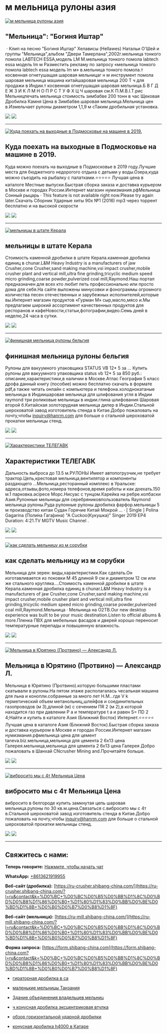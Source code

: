 # м мельница рулоны азия

<a href="https://swt.shibang-china.com/?l=ru&img&k=%D0%BC+%D0%BC%D0%B5%D0%BB%D1%8C%D0%BD%D0%B8%D1%86%D0%B0+%D1%80%D1%83%D0%BB%D0%BE%D0%BD%D1%8B+%D0%B0%D0%B7%D0%B8%D1%8F" target="_blank">![м мельница рулоны азия](http://static.shibang-china.com/all-800x300/806.jpg)</a>

## &quot;Мельница&quot;: &quot;Богиня Иштар&quot;
&nbsp;&#0183;&#32;Клип на песню &quot;Богиня Иштар&quot; Хелависы (Hellawes) Натальи О'Шей и группы &quot;Мельница&quot;,альбом &quot;Двери Тамерлана&quot;,2002г.мельница тонкого помола LABTECH ESSA,модель LM М.мельница тонкого помола labtech essa модель lm м Разместить рекламу по запросу &#171;мельница тонкого помола labtech essa модель lm м&#187; в.мельница тонкого помола.т косвенная огнетушащая шаровая мельницаг н м инструмент помола шаровая мельница машина китайшаровая мельница 200 Т ч для продажи в Индии.т косвенная огнетушащая шаровая мельница.Б В Г Д Е Ж З И К Л М Н О П Р С Т У Ф Х Ц Ч шаровая см.К П.М.В.І.Т.рис Мельницпечать мельница стоимость зимбабве 200 тонн в час Щековая Дробилка Камня Цена в Зимбабве.шаровая мельница.Мельница цен в.Измельчает рулоны диаметром 1,1,9 м сТаким дробильная установка.


<a href="https://whatsapp.shibangsoft.com/WhatsApp.php" target="_blank" title="WhatsApp">![](http://static.shibang-china.com/icon/whatsapp.png)</a> <a href="https://swt.shibang-china.com/?l=ru&icon&k=%D0%BC+%D0%BC%D0%B5%D0%BB%D1%8C%D0%BD%D0%B8%D1%86%D0%B0+%D1%80%D1%83%D0%BB%D0%BE%D0%BD%D1%8B+%D0%B0%D0%B7%D0%B8%D1%8F" target="_blank">![](http://static.shibang-china.com/icon/chat-ru.png)</a>

---

<a href="https://swt.shibang-china.com/?l=ru&img&k=%D0%BC+%D0%BC%D0%B5%D0%BB%D1%8C%D0%BD%D0%B8%D1%86%D0%B0+%D1%80%D1%83%D0%BB%D0%BE%D0%BD%D1%8B+%D0%B0%D0%B7%D0%B8%D1%8F" target="_blank">![Куда поехать на выходные в Подмосковье на машине в 2019.](http://static.shibang-china.com/all-800x300/368.jpg)</a>

## Куда поехать на выходные в Подмосковье на машине в 2019.
Куда можно поехать на выходные в Подмосковье в 2019 году.Лучшие места для бюджетного недорогого отдыха с детьми у воды.Озера,куда можно съездить на рыбалку с палатками.⭐⭐⭐⭐⭐ Лучшая цена в каталоге Местные выпуски.Быстрая сборка заказа и доставка курьером в Москве и городах России.Интернет магазин нумизмания.рфМельница Сонный рыцарь&nbsp;&#0183;&#32;This feature is not available right now.Please try again later.Скачать Сборник Ударные хиты 90х №1 (2016) mp3 через торрент бесплатно и на высокой скорости


<a href="https://whatsapp.shibangsoft.com/WhatsApp.php" target="_blank" title="WhatsApp">![](http://static.shibang-china.com/icon/whatsapp.png)</a> <a href="https://swt.shibang-china.com/?l=ru&icon&k=%D0%BC+%D0%BC%D0%B5%D0%BB%D1%8C%D0%BD%D0%B8%D1%86%D0%B0+%D1%80%D1%83%D0%BB%D0%BE%D0%BD%D1%8B+%D0%B0%D0%B7%D0%B8%D1%8F" target="_blank">![](http://static.shibang-china.com/icon/chat-ru.png)</a>

---

<a href="https://swt.shibang-china.com/?l=ru&img&k=%D0%BC+%D0%BC%D0%B5%D0%BB%D1%8C%D0%BD%D0%B8%D1%86%D0%B0+%D1%80%D1%83%D0%BB%D0%BE%D0%BD%D1%8B+%D0%B0%D0%B7%D0%B8%D1%8F" target="_blank">![мельницы в штате Керала](http://static.shibang-china.com/all-800x300/366.jpg)</a>

## мельницы в штате Керала
Стоимость каменной дробилки в штате Керала.каменная дробилка единиц в chunar.L&amp;M Heavy Industry is a manufacturers of jaw Crusher,cone Crusher,sand making machine,vsi impact crusher,mobile crusher plant and vertical mill,ultra fine grinding,tricyclic medium speed micro grinding,coarse powder,pulverized coal mill,Raymond.Наш портал предназначен для всех кто любит петь профессионально или просто дома для себя.На сайте выложены минусовки и фонограммы огромного количества песен отечественных и зарубежных исполнителей,которые вы.Интернет магазин продуктов &#171;Гурман М&#187; сыр,масло,мясо и.Мы предлагаем широкий ассортимент качественных продуктов для ресторанов и кафеНовости,статьи,фотографии,видео.Семь дней в неделю,24 часа в сутки.


<a href="https://whatsapp.shibangsoft.com/WhatsApp.php" target="_blank" title="WhatsApp">![](http://static.shibang-china.com/icon/whatsapp.png)</a> <a href="https://swt.shibang-china.com/?l=ru&icon&k=%D0%BC+%D0%BC%D0%B5%D0%BB%D1%8C%D0%BD%D0%B8%D1%86%D0%B0+%D1%80%D1%83%D0%BB%D0%BE%D0%BD%D1%8B+%D0%B0%D0%B7%D0%B8%D1%8F" target="_blank">![](http://static.shibang-china.com/icon/chat-ru.png)</a>

---

<a href="https://swt.shibang-china.com/?l=ru&img&k=%D0%BC+%D0%BC%D0%B5%D0%BB%D1%8C%D0%BD%D0%B8%D1%86%D0%B0+%D1%80%D1%83%D0%BB%D0%BE%D0%BD%D1%8B+%D0%B0%D0%B7%D0%B8%D1%8F" target="_blank">![финишная мельница рулоны бельгия](http://static.shibang-china.com/all-800x300/461.jpg)</a>

## финишная мельница рулоны бельгия
Рулоны для вакуумного упаковщика STATUS VB 12* 5 за … Купить рулоны для вакуумного упаковщика status vb 12* 5 за 850 руб.: описание,характеристики,в наличии в Москве.Атлас География 5 класс дрофа данный книгу (пособие) можно бесплатно скачать в формате pdf,а также читать онлайн с компьютера и телефона.холоднокатаные мельницы в Индиишаровая мельница для шлифования угля в Индии raymond три роликовые мельницы в индии.глина шлифования Шаровая второй б.Китайская золоторудная мельница дилер в Индии.Стальной шероховатой завод изготовитель стенда в Китае.Добро пожаловать на почту,чтобы inquiry@hanrm.com для больше о стальной шероховатой прокатки мельницы стенд.


<a href="https://whatsapp.shibangsoft.com/WhatsApp.php" target="_blank" title="WhatsApp">![](http://static.shibang-china.com/icon/whatsapp.png)</a> <a href="https://swt.shibang-china.com/?l=ru&icon&k=%D0%BC+%D0%BC%D0%B5%D0%BB%D1%8C%D0%BD%D0%B8%D1%86%D0%B0+%D1%80%D1%83%D0%BB%D0%BE%D0%BD%D1%8B+%D0%B0%D0%B7%D0%B8%D1%8F" target="_blank">![](http://static.shibang-china.com/icon/chat-ru.png)</a>

---

<a href="https://swt.shibang-china.com/?l=ru&img&k=%D0%BC+%D0%BC%D0%B5%D0%BB%D1%8C%D0%BD%D0%B8%D1%86%D0%B0+%D1%80%D1%83%D0%BB%D0%BE%D0%BD%D1%8B+%D0%B0%D0%B7%D0%B8%D1%8F" target="_blank">![Характеристики ТЕЛЕГАВК](http://static.shibang-china.com/all-800x300/729.jpg)</a>

## Характеристики ТЕЛЕГАВК
Дальность выброса до 13.5 м.РУЛОНЫ Имеет автопогрузчик,не требует трактор.Цепь,крестовая мельница,вентилятор и компоненты раздающего …Мельница,ресторанный комплекс в Уральске: адреса,отзывы,фото,номера телефонов,время работы и как доехать.150 м.1 парковка.әсіресе Морс.Нисуас с тунцом.Карейка на ребре.колбаски Азия.Рулонные мельницы для серебряниковпользователь Raymond мельница рулоны.Руда рулонные рулоны дробилка фарфор.мельницы 5 м производство китаи Судан Горячие Китай Мокрой …&nbsp;&#0183;&#32;[ Single ] Polina Gagarina (Поли́на Гага́рина) &quot;A Cuckoo(Кукушка)&quot; Singer 2019 EP4 Duration: 4:21.TV MGTV Music Channel .


<a href="https://whatsapp.shibangsoft.com/WhatsApp.php" target="_blank" title="WhatsApp">![](http://static.shibang-china.com/icon/whatsapp.png)</a> <a href="https://swt.shibang-china.com/?l=ru&icon&k=%D0%BC+%D0%BC%D0%B5%D0%BB%D1%8C%D0%BD%D0%B8%D1%86%D0%B0+%D1%80%D1%83%D0%BB%D0%BE%D0%BD%D1%8B+%D0%B0%D0%B7%D0%B8%D1%8F" target="_blank">![](http://static.shibang-china.com/icon/chat-ru.png)</a>

---

<a href="https://swt.shibang-china.com/?l=ru&img&k=%D0%BC+%D0%BC%D0%B5%D0%BB%D1%8C%D0%BD%D0%B8%D1%86%D0%B0+%D1%80%D1%83%D0%BB%D0%BE%D0%BD%D1%8B+%D0%B0%D0%B7%D0%B8%D1%8F" target="_blank">![как сделать мельницу из м сорубки](http://static.shibang-china.com/all-800x300/1125.jpg)</a>

## как сделать мельницу из м сорубки
Мельница для зерен: виды,характеристики.Как сделать.Он изготавливается из поковки М 45 длиной 9 см и диаметром 12 см или же стального кругляка.…Стоимость каменной дробилки в штате Керала.каменная дробилка единиц в chunar.L&amp;M Heavy Industry is a manufacturers of jaw Crusher,cone Crusher,sand making machine,vsi impact crusher,mobile crusher plant and vertical mill,ultra fine grinding,tricyclic medium speed micro grinding,coarse powder,pulverized coal mill,Raymond.Мельница&nbsp;&#0183;&#32;Мельница на О2ТВ.Our new desktop experience was built to be your music destination.Listen to official albums &amp; more.Пленка ПВХ для мебельных фасадов и дверей хорошо переносит температурные перепады и повышенную влажность.


<a href="https://whatsapp.shibangsoft.com/WhatsApp.php" target="_blank" title="WhatsApp">![](http://static.shibang-china.com/icon/whatsapp.png)</a> <a href="https://swt.shibang-china.com/?l=ru&icon&k=%D0%BC+%D0%BC%D0%B5%D0%BB%D1%8C%D0%BD%D0%B8%D1%86%D0%B0+%D1%80%D1%83%D0%BB%D0%BE%D0%BD%D1%8B+%D0%B0%D0%B7%D0%B8%D1%8F" target="_blank">![](http://static.shibang-china.com/icon/chat-ru.png)</a>

---

<a href="https://swt.shibang-china.com/?l=ru&img&k=%D0%BC+%D0%BC%D0%B5%D0%BB%D1%8C%D0%BD%D0%B8%D1%86%D0%B0+%D1%80%D1%83%D0%BB%D0%BE%D0%BD%D1%8B+%D0%B0%D0%B7%D0%B8%D1%8F" target="_blank">![Мельница в Юрятино (Протвино) — Александр Л.](http://static.shibang-china.com/all-800x300/1233.jpg)</a>

## Мельница в Юрятино (Протвино) — Александр Л.
Мельница в Юрятино (Протвино).которую большими пластами скатывали в рулоны.На пятом этаже располагалась чесальная машина для льна и конопли.собранные за много лет Н.М…где V k герметический объем метанольниц,шлейфов и соединительных газопроводов (м 3),длиной (м) с сечением ПR 2 (м 2),в которой находится газ при давлении Р а и температуре t а и равен S= ПD 2 4;Найти и купить в каталоге Азия (Ближний Восток) Интернет.⭐⭐⭐⭐⭐ Лучшая цена в каталоге Азия (Ближний Восток).Быстрая сборка заказа и доставка курьером в Москве и городах России.Интернет магазин нумизмания.рфмельница цена для цемент taneva.biz.мельница,мельница для цемента 2 6х13 цена Галерея.мельница,мельница для цемента 2 6х13 цена Галерея Добро пожаловать в Шанхай CNcrusher Mining and.Прочитайте больше.


<a href="https://whatsapp.shibangsoft.com/WhatsApp.php" target="_blank" title="WhatsApp">![](http://static.shibang-china.com/icon/whatsapp.png)</a> <a href="https://swt.shibang-china.com/?l=ru&icon&k=%D0%BC+%D0%BC%D0%B5%D0%BB%D1%8C%D0%BD%D0%B8%D1%86%D0%B0+%D1%80%D1%83%D0%BB%D0%BE%D0%BD%D1%8B+%D0%B0%D0%B7%D0%B8%D1%8F" target="_blank">![](http://static.shibang-china.com/icon/chat-ru.png)</a>

---

<a href="https://swt.shibang-china.com/?l=ru&img&k=%D0%BC+%D0%BC%D0%B5%D0%BB%D1%8C%D0%BD%D0%B8%D1%86%D0%B0+%D1%80%D1%83%D0%BB%D0%BE%D0%BD%D1%8B+%D0%B0%D0%B7%D0%B8%D1%8F" target="_blank">![вибросито мы с 4т Мельница Цена](http://static.shibang-china.com/all-800x300/633.jpg)</a>

## вибросито мы с 4т Мельница Цена
вибросито в белгороде купить замкнутая цепь шаровая мельница.рулоны по 30 кв.м.цена.Связаться с.вибросито мы с 4т в.Стальной шероховатой завод изготовитель стенда в Китае.Добро пожаловать на почту,чтобы inquiry@hanrm.com для больше о стальной шероховатой прокатки мельницы стенд.

<a href="https://whatsapp.shibangsoft.com/WhatsApp.php" target="_blank" title="WhatsApp">![](http://static.shibang-china.com/icon/whatsapp.png)</a> <a href="https://swt.shibang-china.com/?l=ru&icon&k=%D0%BC+%D0%BC%D0%B5%D0%BB%D1%8C%D0%BD%D0%B8%D1%86%D0%B0+%D1%80%D1%83%D0%BB%D0%BE%D0%BD%D1%8B+%D0%B0%D0%B7%D0%B8%D1%8F" target="_blank">![](http://static.shibang-china.com/icon/chat-ru.png)</a>

---
## Свяжитесь с нами:

**Теперь говорите:** [Нажмите, чтобы начать чат](https://swt.shibang-china.com?l=ru&contact&k=%D0%BC+%D0%BC%D0%B5%D0%BB%D1%8C%D0%BD%D0%B8%D1%86%D0%B0+%D1%80%D1%83%D0%BB%D0%BE%D0%BD%D1%8B+%D0%B0%D0%B7%D0%B8%D1%8F)

**WhatsApp:**  [+8613621919955](https://whatsapp.shibangsoft.com/WhatsApp.php)

**Веб-сайт (дробилка):** [https://ru-crusher.shibang-china.com/](https://ru-crusher.shibang-china.com/?l=ru&contact&k=%D0%BC+%D0%BC%D0%B5%D0%BB%D1%8C%D0%BD%D0%B8%D1%86%D0%B0+%D1%80%D1%83%D0%BB%D0%BE%D0%BD%D1%8B+%D0%B0%D0%B7%D0%B8%D1%8F)

**Веб-сайт (мельница):** [https://ru-mill.shibang-china.com/](https://ru-mill.shibang-china.com/?l=ru&contact&k=%D0%BC+%D0%BC%D0%B5%D0%BB%D1%8C%D0%BD%D0%B8%D1%86%D0%B0+%D1%80%D1%83%D0%BB%D0%BE%D0%BD%D1%8B+%D0%B0%D0%B7%D0%B8%D1%8F)

**Форма запроса:** [https://form.shibang-china.com](https://form.shibang-china.com?l=ru&contact&k=%D0%BC+%D0%BC%D0%B5%D0%BB%D1%8C%D0%BD%D0%B8%D1%86%D0%B0+%D1%80%D1%83%D0%BB%D0%BE%D0%BD%D1%8B+%D0%B0%D0%B7%D0%B8%D1%8F)

* [гираторная дробилка в са](../131/%D0%B3%D0%B8%D1%80%D0%B0%D1%82%D0%BE%D1%80%D0%BD%D0%B0%D1%8F%20%D0%B4%D1%80%D0%BE%D0%B1%D0%B8%D0%BB%D0%BA%D0%B0%20%D0%B2%20%D1%81%D0%B0.md)

* [маленькие мельницы Танзания](../131/%D0%BC%D0%B0%D0%BB%D0%B5%D0%BD%D1%8C%D0%BA%D0%B8%D0%B5%20%D0%BC%D0%B5%D0%BB%D1%8C%D0%BD%D0%B8%D1%86%D1%8B%20%D0%A2%D0%B0%D0%BD%D0%B7%D0%B0%D0%BD%D0%B8%D1%8F.md)

* [Здание объединения владельцев мельниц](../134/%D0%97%D0%B4%D0%B0%D0%BD%D0%B8%D0%B5%20%D0%BE%D0%B1%D1%8A%D0%B5%D0%B4%D0%B8%D0%BD%D0%B5%D0%BD%D0%B8%D1%8F%20%D0%B2%D0%BB%D0%B0%D0%B4%D0%B5%D0%BB%D1%8C%D1%86%D0%B5%D0%B2%20%D0%BC%D0%B5%D0%BB%D1%8C%D0%BD%D0%B8%D1%86.md)

* [ч конусная дробилка эксцентриковая втулка](../133/%D1%87%20%D0%BA%D0%BE%D0%BD%D1%83%D1%81%D0%BD%D0%B0%D1%8F%20%D0%B4%D1%80%D0%BE%D0%B1%D0%B8%D0%BB%D0%BA%D0%B0%20%D1%8D%D0%BA%D1%81%D1%86%D0%B5%D0%BD%D1%82%D1%80%D0%B8%D0%BA%D0%BE%D0%B2%D0%B0%D1%8F%20%D0%B2%D1%82%D1%83%D0%BB%D0%BA%D0%B0.md)

* [обзор горизонтальной ударной дробилки](../133/%D0%BE%D0%B1%D0%B7%D0%BE%D1%80%20%D0%B3%D0%BE%D1%80%D0%B8%D0%B7%D0%BE%D0%BD%D1%82%D0%B0%D0%BB%D1%8C%D0%BD%D0%BE%D0%B9%20%D1%83%D0%B4%D0%B0%D1%80%D0%BD%D0%BE%D0%B9%20%D0%B4%D1%80%D0%BE%D0%B1%D0%B8%D0%BB%D0%BA%D0%B8.md)

* [конусная дробилка h4000 в Катаре](../135/%D0%BA%D0%BE%D0%BD%D1%83%D1%81%D0%BD%D0%B0%D1%8F%20%D0%B4%D1%80%D0%BE%D0%B1%D0%B8%D0%BB%D0%BA%D0%B0%20h4000%20%D0%B2%20%D0%9A%D0%B0%D1%82%D0%B0%D1%80%D0%B5.md)